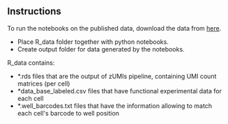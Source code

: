## Instructions
To run the notebooks on the published data, download the data from [here](https://doi.org/10.5281/zenodo.17369243).
- Place R_data folder together with python notebooks.
- Create output folder for data generated by the notebooks.

R_data contains:
- *.rds files that are the output of zUMIs pipeline, containing UMI count matrices (per cell)
- *data_base_labeled.csv files that have functional experimental data for each cell
- *.well_barcodes.txt files that have the information allowing to match each cell's barcode to well position






